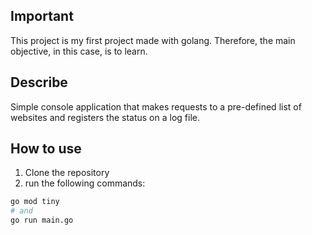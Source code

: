 ## Important

This project is my first project made with golang. Therefore, the main objective, in this case, is to learn. 

## Describe

Simple console application that makes requests to a pre-defined list of websites and registers the status on a log file. 

## How to use

1. Clone the repository 
2. run the following commands: 

```bash
go mod tiny
# and
go run main.go
```
